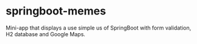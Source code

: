 # springboot-memes
Mini-app that displays a use simple us of SpringBoot with form validation, H2 database and Google Maps.
